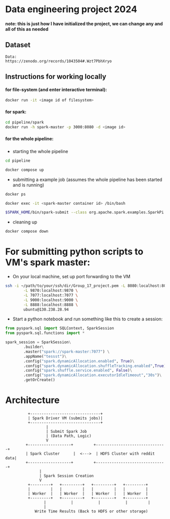 # Data engineering project 2024
#### note: this is just how I have initialized the project, we can change any and all of this as needed
## Dataset
```text
Data:
https://zenodo.org/records/1043504#.Wzt7PbhXryo

```
## Instructions for working locally
#### for file-system (and enter interactive terminal):
```bash
docker run -it <image id of filesystem>
```

#### for spark:
```bash
cd pipeline/spark
docker run -h spark-master -p 3000:8080 -d <image id>
```

#### for the whole pipeline:
##### 
- starting the whole pipeline
```bash
cd pipeline

docker compose up
```
- submitting a example job (assumes the whole pipeline has been started and is running)
```bash
docker ps

docker exec -it <spark-master container id> /bin/bash

$SPARK_HOME/bin/spark-submit --class org.apache.spark.examples.SparkPi --master spark://spark-master:7077 $SPARK_HOME/examples/jars/spark-examples_2.12-3.5.1.jar
```
- cleaning up
```bash
docker compose down
```

# For submitting python scripts to VM's spark master:
- On your local machine, set up port forwarding to the VM
```bash
ssh -i ~/path/to/your/ssh/dir/Group_17_project.pem -L 8080:localhost:8080 \
        -L 9870:localhost:9870 \
        -L 7077:localhost:7077 \
        -L 9000:localhost:9000 \
        -L 8888:localhost:8888 \
        ubuntu@130.238.28.94
```
- Start a python notebook and run something like this to create a session:
```python
from pyspark.sql import SQLContext, SparkSession
from pyspark.sql.functions import *

spark_session = SparkSession\
        .builder\
        .master("spark://spark-master:7077") \
        .appName("tessst")\
        .config("spark.dynamicAllocation.enabled", True)\
        .config("spark.dynamicAllocation.shuffleTracking.enabled",True)\
        .config("spark.shuffle.service.enabled", False)\
        .config("spark.dynamicAllocation.executorIdleTimeout","30s")\
        .getOrCreate()
```

# Architecture
```text
          +-------------------------------+
          | Spark Driver VM (submits jobs)|
          +-------------------------------+
                  |
                  | Submit Spark Job
                  | (Data Path, Logic)
                  V
         +-------------------+         +-------------------------------+
         | Spark Cluster      |  <--->  | HDFS Cluster with reddit data|
         +-------------------+         +-------------------------------+
               |
               | Spark Session Creation
               V
          +---------+   +---------+   +---------+   +---------+
          |         |   |         |   |         |   |         |
          | Worker  |   | Worker  |   | Worker  |   | Worker  |
          +---------+   +---------+   +---------+   +---------+
                 |           |           |           |         |
                 |
             Write Time Results (Back to HDFS or other storage)
```
